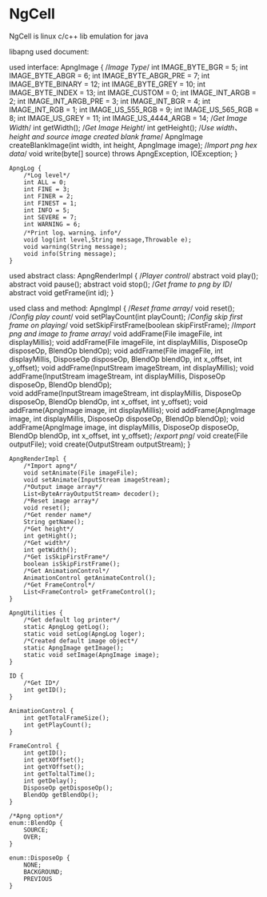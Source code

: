 # NgCell
NgCell is linux c/c++ lib emulation for java

libapng used document:

used interface:
    ApngImage {
        /*Image Type*/
        int IMAGE_BYTE_BGR = 5;
        int IMAGE_BYTE_ABGR = 6;
        int IMAGE_BYTE_ABGR_PRE = 7;
        int IMAGE_BYTE_BINARY = 12;
        int IMAGE_BYTE_GREY = 10;
        int IMAGE_BYTE_INDEX = 13;
        int IMAGE_CUSTOM = 0;
        int IMAGE_INT_ARGB = 2;
        int IMAGE_INT_ARGB_PRE = 3;
        int IMAGE_INT_BGR = 4;
        int IMAGE_INT_RGB = 1;
        int IMAGE_US_555_RGB = 9;
        int IMAGE_US_565_RGB = 8;
        int IMAGE_US_GREY = 11;
        int IMAGE_US_4444_ARGB = 14;
        /*Get Image Width*/
        int getWidth();
        /*Get Image Height*/
        int getHeight();
        /*Use width、height and source image created blank frame*/
        ApngImage createBlankImage(int width, int height, ApngImage image);
        /*Import png hex data*/
        void write(byte[] source) throws ApngException, IOException; 
    }
    
    ApngLog {
        /*Log level*/
        int ALL = 0;
        int FINE = 3;
        int FINER = 2;
        int FINEST = 1;
        int INFO = 5;
        int SEVERE = 7;
        int WARNING = 6;
        /*Print log、warning、info*/
        void log(int level,String message,Throwable e);
        void warning(String message);
        void info(String message);
    }
    
used abstract class:
    ApngRenderImpl {
        /*Player control*/
        abstract void play();
        abstract void pause();
        abstract void stop();
        /*Get frame to png by ID*/
        abstract void getFrame(int id);
    }
    
used class and method:
    ApngImpl {
        /*Reset frame array*/
        void reset();
        /*Config play count*/
        void setPlayCount(int playCount);
        /*Config skip first frame on playing*/
        void setSkipFirstFrame(boolean skipFirstFrame);
        /*Import png and image to frame array*/
        void addFrame(File imageFile, int displayMillis);
        void addFrame(File imageFile, int displayMillis, DisposeOp disposeOp, BlendOp blendOp);
        void addFrame(File imageFile, int displayMillis, DisposeOp disposeOp, BlendOp blendOp, int x_offset, int y_offset);
        void addFrame(InputStream imageStream, int displayMillis); 
        void addFrame(InputStream imageStream, int displayMillis, DisposeOp disposeOp, BlendOp blendOp);   
        void addFrame(InputStream imageStream, int displayMillis, DisposeOp disposeOp, BlendOp blendOp, int x_offset, int y_offset);
        void addFrame(ApngImage image, int displayMillis);
        void addFrame(ApngImage image, int displayMillis, DisposeOp disposeOp, BlendOp blendOp);
        void addFrame(ApngImage image, int displayMillis, DisposeOp disposeOp, BlendOp blendOp, int x_offset, int y_offset);
        /*export png*/
        void create(File outputFile);
        void create(OutputStream outputStream);
    }
    
    ApngRenderImpl {
        /*Import apng*/
        void setAnimate(File imageFile);
        void setAnimate(InputStream imageStream);
        /*Output image array*/
        List<ByteArrayOutputStream> decoder();
        /*Reset image array*/
        void reset();
        /*Get render name*/
        String getName();
        /*Get height*/
        int getHight();
        /*Get width*/
        int getWidth();
        /*Get isSkipFirstFrame*/
        boolean isSkipFirstFrame();
        /*Get AnimationControl*/
        AnimationControl getAnimateControl();
        /*Get FrameControl*/
        List<FrameControl> getFrameControl();
    }
  
    ApngUtilities {
        /*Get default log printer*/
        static ApngLog getLog();
        static void setLog(ApngLog loger);
        /*Created default image object*/
        static ApngImage getImage();
        static void setImage(ApngImage image);
    }
  
    ID {
        /*Get ID*/
        int getID();
    }
  
    AnimationControl {
        int getTotalFrameSize();
        int getPlayCount();
    }
  
    FrameControl {
        int getID();
        int getXOffset();
        int getYOffset();
        int getToltalTime();
        int getDelay();
        DisposeOp getDisposeOp();
        BlendOp getBlendOp();
    }
  
    /*Apng option*/
    enum::BlendOp {
        SOURCE;
        OVER;
    }
  
    enum::DisposeOp {
        NONE;
        BACKGROUND;
        PREVIOUS
    }

        

